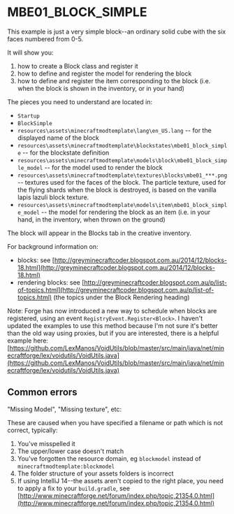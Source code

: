 # MBE01_BLOCK_SIMPLE

This example is just a very simple block--an ordinary solid cube with the six faces numbered from 0-5.

It will show you:

1. how to create a Block class and register it
1. how to define and register the model for rendering the block
1. how to define and register the item corresponding to the block (i.e. when the block is shown in the inventory, or in your hand)

The pieces you need to understand are located in:

* `Startup`
* `BlockSimple`
* `resources\assets\minecraftmodtemplate\lang\en_US.lang` -- for the displayed name of the block
* `resources\assets\minecraftmodtemplate\blockstates\mbe01_block_simple` -- for the blockstate definition
* `resources\assets\minecraftmodtemplate\models\block\mbe01_block_simple_model` -- for the model used to render the block
* `resources\assets\minecraftmodtemplate\textures\blocks\mbe01_***.png` -- textures used for the faces of the block. The particle texture, used for the flying shards when the block is destroyed, is based on the vanilla lapis lazuli block texture.
* `resources\assets\minecraftmodtemplate\models\item\mbe01_block_simple_model` -- the model for rendering the block as an item (i.e. in your hand, in the inventory, when thrown on the ground)

The block will appear in the Blocks tab in the creative inventory.

For background information on:

* blocks: see [http://greyminecraftcoder.blogspot.com.au/2014/12/blocks-18.html](http://greyminecraftcoder.blogspot.com.au/2014/12/blocks-18.html)
* rendering blocks: see [http://greyminecraftcoder.blogspot.com.au/p/list-of-topics.html](http://greyminecraftcoder.blogspot.com.au/p/list-of-topics.html) (the topics under the Block Rendering heading)

Note: Forge has now introduced a new way to schedule when blocks are registered, using an event `RegistryEvent.Register<Block>`. I haven't updated the examples to use this method because I'm not sure it's better than the old way using proxies, but if you are interested, there is a helpful example here:
[https://github.com/LexManos/VoidUtils/blob/master/src/main/java/net/minecraftforge/lex/voidutils/VoidUtils.java](https://github.com/LexManos/VoidUtils/blob/master/src/main/java/net/minecraftforge/lex/voidutils/VoidUtils.java)

## Common errors

"Missing Model", "Missing texture", etc:

These are caused when you have specified a filename or path which is not correct, typically:

1. You've misspelled it
1. The upper/lower case doesn't match
1. You've forgotten the resource domain, eg `blockmodel` instead of `minecraftmodtemplate:blockmodel`
1. The folder structure of your assets folders is incorrect
1. If using IntelliJ 14--the assets aren't copied to the right place, you need to apply a fix to your `build.gradle`, see [http://www.minecraftforge.net/forum/index.php/topic,21354.0.html](http://www.minecraftforge.net/forum/index.php/topic,21354.0.html)
